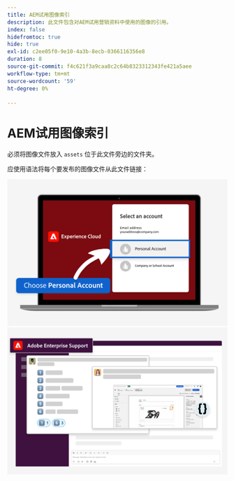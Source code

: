 ```yaml
---
title: AEM试用图像索引
description: 此文件包含对AEM试用营销资料中使用的图像的引用。
index: false
hidefromtoc: true
hide: true
exl-id: c2ee05f0-9e10-4a3b-8ecb-0366116356e8
duration: 8
source-git-commit: f4c621f3a9caa8c2c64b8323312343fe421a5aee
workflow-type: tm+mt
source-wordcount: '59'
ht-degree: 0%

---
```


# AEM试用图像索引

必须将图像文件放入 `assets` 位于此文件旁边的文件夹。

应使用语法将每个要发布的图像文件从此文件链接：

![试用就绪的电子邮件图像个人帐户](./assets/select-personal-account.png)
![Slack电子邮件图像](./assets/Slack-email-image.png)
